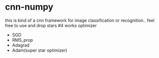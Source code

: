 # cnn-numpy
this is kind of a cnn framework for image classification or recognition.. feel free to use and drop stars
#4 works optimizer
- SGD
- RMS_prop
- Adagrad
- Adam(super star optimizer)
